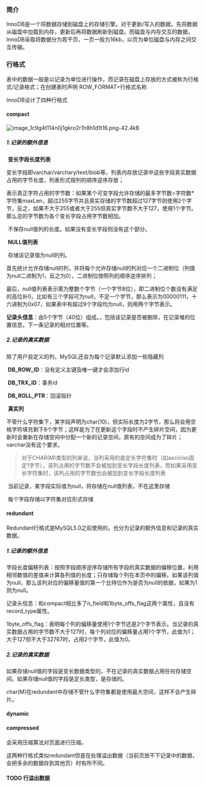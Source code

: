 ### 简介

InnoDB是一个将数据存储到磁盘上的存储引擎。对于更新/写入的数据，先将数据从磁盘中加载到内存，更新后再将数据刷新到磁盘。而磁盘与内存交互的数据，InnoDB采取将数据分为若干页，一页一般为16kb，以页为单位磁盘与内存之间交互传输。

### 行格式

表中的数据一般是以记录为单位进行操作，而记录在磁盘上存放的方式被称为行格式/记录格式；在创建表时声明 ROW_FORMAT=行格式名称

InnoDB设计了四种行格式

#### compact

![image_1c9g4t114n0j1gkro2r1h8h1d1t16.png-42.4kB](https://user-gold-cdn.xitu.io/2019/3/12/169710e8fafc21aa?imageView2/0/w/1280/h/960/format/webp/ignore-error/1)

##### 		1.记录的额外信息

​			**变长字段长度列表**

​				变长字段即varchar/varchary/text/blob等，列表内存放记录中这些字段真实数据占用的字节长度，列表形式按列的顺序逆序存放；

​				表示真正字符占用的字节数：如果某个可变字段允许存储的最多字节数=字符数*字符集maxLen，超过255字节并且真实存储的字节数超过127字节则使用2个字节，反之，如果不大于255或者大于255但真实字节数不大于127，使用1个字节。那么总的字节数为各个变长字段占用字节数相加。

​				不保存null值列的长度。如果没有变长字段则没有这个部分。

​			**NULL值列表**

​				存储该记录值为null的列。	

​				首先统计允许存储null的列，并将每个允许存储null的列对应一个二进制位（列值为null二进制为1，反之为0），二进制位按照列的顺序逆序排列；

​				最后，null值列表表示需为整数个字节（一个字节8位），即二进制位个数没有满足的高位补0，比如有三个字段可为null，不足一个字节，那么表示为00000111，十六进制为0x07，如果表中有超过9个字段均为null，则用两个字节表示。

​			**记录头信息**：由5个字节（40位）组成。，包括该记录是否被删除，在记录堆的位置信息，下一条记录的相对位置等。

##### 		2.记录的真实数据

除了用户自定义的列，MySQL还会为每个记录默认添加一些隐藏列

​			**DB_ROW_ID**：没有定义主键及唯一键才会添加行id

​			**DB_TRX_ID**：事务id

​			**DB_ROLL_PTR**：回滚指针

​			**真实列**

​				 不管什么字符集下，某字段声明为char(10)，但实际长度为2字节，那么将会用空格字符填充剩下8个字节；这样是为了在更新这个字段时不产生碎片空间，因为更新时会重新在存储空间中分配一个新的记录空间，原有的空间成为了碎片；varchar没有这个要求。

> 对于CHAR(M)类型的列来说，当列采用的是定长字符集时（如ascii/iso固定1字节），该列占用的字节数不会被加到变长字段长度列表，而如果采用变长字符集时，该列占用的字节数也会被加到变长字段长度列表

​				 当前记录，某字段实际值为null，将存储在null值列表，不在这里存储

​				 每个字段存储以字符集对应形式存储

#### redundant

Redundant行格式是MySQL5.0之前使用的，也分为记录的额外信息和记录的真实数据。

##### 	1.记录的额外信息

​			字段长度偏移列表：按照字段顺序逆序存储所有字段的真实数据的偏移位置，利用相邻数值的差值来计算各列值的长度；只存储每个列在本页中的偏移。如果该列值为null，那么该列对应的偏移量值的第一个比特位作为是否为null的依据，如果为1则为null。

​			记录头信息：和compact相比多了n_field和1byte_offs_flag这两个属性，且没有record_type属性。

​					1byte_offs_flag：表明每个列的偏移量使用1个字节还是2个字节表示。当记录的真实数据占用的字节数不大于127时，每个列对应的偏移量占用1个字节，此值为1；大于127但不大于32767时，占用2个字节，此值为0。

##### 	2.记录的真实数据

​				如果存储null值的字段是变长数据类型的，不在记录的真实数据占用任何存储空间。如果存储null值的字段是定长类型，是存储的。

​				char(M)在redundant中存储不管什么字符集都是使用最大空间，这样不会产生碎片。

#### dynamic

#### compressed

会采用压缩算法对页面进行压缩。

这两种行格式类似redundant但是在处理溢出数据（当前页放不下记录中的数据，会把多余的数据存到其他页）时有所不同。



#### TODO 行溢出数据
